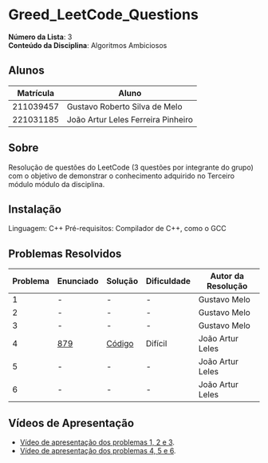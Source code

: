 # Greed_LeetCode_Questions

**Número da Lista**: 3<br>
**Conteúdo da Disciplina**: Algoritmos Ambiciosos<br>

## Alunos
|Matrícula | Aluno |
| -- | -- |
| 211039457  |  Gustavo Roberto Silva de Melo |
| 221031185  |  João Artur Leles Ferreira Pinheiro|

## Sobre 
Resolução de questões do LeetCode (3 questões por integrante do grupo) com o objetivo de demonstrar o conhecimento adquirido no Terceiro módulo módulo da disciplina.

## Instalação
Linguagem: C++ 
Pré-requisitos: Compilador de C++, como o GCC

## Problemas Resolvidos
| Problema | Enunciado | Solução | Dificuldade | Autor da Resolução |
| -- | -- | -- | -- | -- |
| 1 | - | - | - | Gustavo Melo |
| 2 | - | - | - | Gustavo Melo |
| 3 | - | - | - | Gustavo Melo |
| 4 | [879](https://leetcode.com/problems/profitable-schemes/description/) | [Código](https://github.com/projeto-de-algoritmos-2025/Greed_LeetCode_Questions/blob/main/879-profitableSchemes/profitableSchemes.cpp) | Difícil | João Artur Leles|
| 5 | - | - | - | João Artur Leles|
| 6 | - | - | - | João Artur Leles|




## Vídeos de Apresentação
- [Vídeo de apresentação dos problemas 1, 2 e 3]().
- [Vídeo de apresentação dos problemas 4, 5 e 6]().
